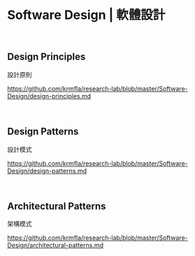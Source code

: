 # Software Design | 軟體設計

<br>

## Design Principles

設計原則

https://github.com/krmfla/research-lab/blob/master/Software-Design/design-principles.md

<br>

## Design Patterns

設計模式

https://github.com/krmfla/research-lab/blob/master/Software-Design/design-patterns.md

<br>

## Architectural Patterns

架構模式

https://github.com/krmfla/research-lab/blob/master/Software-Design/architectural-patterns.md

<br>
